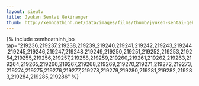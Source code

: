 ```yaml
---
layout: sieutv
title: Jyuken Sentai Gekiranger
thumb: http://xemhoathinh.net/data/images/films/thumb/jyuken-sentai-gekiranger-jyuken-sentai-gekiranger-2009.jpg
---
```

{% include xemhoathinh_bo tap="219236,219237,219238,219239,219240,219241,219242,219243,219244,219245,219246,219247,219248,219249,219250,219251,219252,219253,219254,219255,219256,219257,219258,219259,219260,219261,219262,219263,219264,219265,219266,219267,219268,219269,219270,219271,219272,219273,219274,219275,219276,219277,219278,219279,219280,219281,219282,219283,219284,219285,219286" %} 

